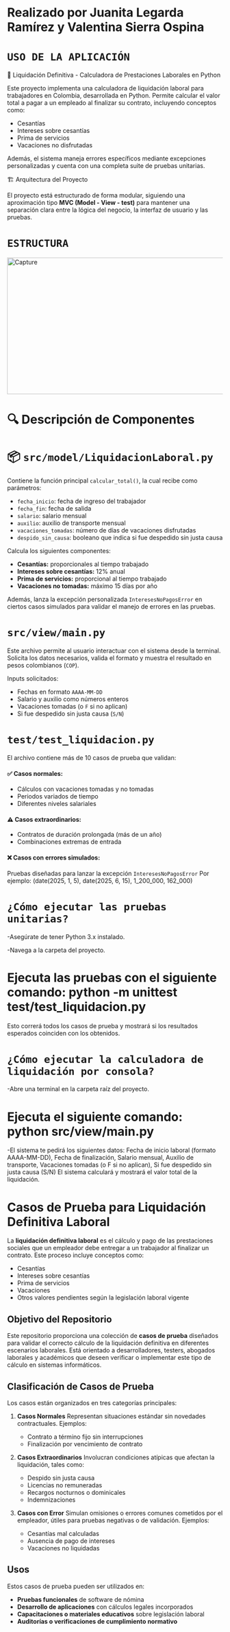 
# Realizado por Juanita Legarda Ramírez y Valentina Sierra Ospina

#  `USO DE LA APLICACIÓN `

💼 Liquidación Definitiva - Calculadora de Prestaciones Laborales en Python

Este proyecto implementa una calculadora de liquidación laboral para trabajadores en Colombia, desarrollada en Python. Permite calcular el valor total a pagar a un empleado al finalizar su contrato, incluyendo conceptos como:

- Cesantías
- Intereses sobre cesantías
- Prima de servicios
- Vacaciones no disfrutadas

Además, el sistema maneja errores específicos mediante excepciones personalizadas y cuenta con una completa suite de pruebas unitarias.


🏗️ Arquitectura del Proyecto

El proyecto está estructurado de forma modular, siguiendo una aproximación tipo **MVC (Model - View - test)** para mantener una separación clara entre la lógica del negocio, la interfaz de usuario y las pruebas.

#  `ESTRUCTURA ` 

<img width="644" height="319" alt="Capture" src="https://github.com/user-attachments/assets/11505173-51aa-4705-9171-1f70420dc73f" />



# 🔍 Descripción de Componentes

 # 📦 `src/model/LiquidacionLaboral.py`
Contiene la función principal `calcular_total()`, la cual recibe como parámetros:

- `fecha_inicio`: fecha de ingreso del trabajador
- `fecha_fin`: fecha de salida
- `salario`: salario mensual
- `auxilio`: auxilio de transporte mensual
- `vacaciones_tomadas`: número de días de vacaciones disfrutadas
- `despido_sin_causa`: booleano que indica si fue despedido sin justa causa

Calcula los siguientes componentes:

- **Cesantías:** proporcionales al tiempo trabajado
- **Intereses sobre cesantías:** 12% anual
- **Prima de servicios:** proporcional al tiempo trabajado
- **Vacaciones no tomadas:** máximo 15 días por año

Además, lanza la excepción personalizada `InteresesNoPagosError` en ciertos casos simulados para validar el manejo de errores en las pruebas.


#  `src/view/main.py`

Este archivo permite al usuario interactuar con el sistema desde la terminal. Solicita los datos necesarios, valida el formato y muestra el resultado en pesos colombianos (`COP`).

Inputs solicitados:
- Fechas en formato `AAAA-MM-DD`
- Salario y auxilio como números enteros
- Vacaciones tomadas (o `F` si no aplican)
- Si fue despedido sin justa causa (`S/N`)
  

#  `test/test_liquidacion.py`

El archivo contiene más de 10 casos de prueba que validan:

#### ✅ Casos normales:
- Cálculos con vacaciones tomadas y no tomadas
- Periodos variados de tiempo
- Diferentes niveles salariales

#### ⚠️ Casos extraordinarios:
- Contratos de duración prolongada (más de un año)
- Combinaciones extremas de entrada

#### ❌ Casos con errores simulados:
Pruebas diseñadas para lanzar la excepción `InteresesNoPagosError`
Por ejemplo:
(date(2025, 1, 5), date(2025, 6, 15), 1_200_000, 162_000)


#  `¿Cómo ejecutar las pruebas unitarias?`

-Asegúrate de tener Python 3.x instalado.

-Navega a la carpeta del proyecto.

# Ejecuta las pruebas con el siguiente comando: python -m unittest test/test_liquidacion.py

Esto correrá todos los casos de prueba y mostrará si los resultados esperados coinciden con los obtenidos.

#  `¿Cómo ejecutar la calculadora de liquidación por consola?`

-Abre una terminal en la carpeta raíz del proyecto.

# Ejecuta el siguiente comando: python src/view/main.py

-El sistema te pedirá los siguientes datos: Fecha de inicio laboral (formato AAAA-MM-DD), Fecha de finalización, Salario mensual, Auxilio de transporte, Vacaciones tomadas (o F si no aplican), Si fue despedido sin justa causa (S/N)
El sistema calculará y mostrará el valor total de la liquidación.

# Casos de Prueba para Liquidación Definitiva Laboral

La **liquidación definitiva laboral** es el cálculo y pago de las prestaciones sociales que un empleador debe entregar a un trabajador al finalizar un contrato. Este proceso incluye conceptos como:

* Cesantías
* Intereses sobre cesantías
* Prima de servicios
* Vacaciones
* Otros valores pendientes según la legislación laboral vigente

## Objetivo del Repositorio

Este repositorio proporciona una colección de **casos de prueba** diseñados para validar el correcto cálculo de la liquidación definitiva en diferentes escenarios laborales. Está orientado a desarrolladores, testers, abogados laborales y académicos que deseen verificar o implementar este tipo de cálculo en sistemas informáticos.

## Clasificación de Casos de Prueba

Los casos están organizados en tres categorías principales:

1. **Casos Normales**
   Representan situaciones estándar sin novedades contractuales. Ejemplos:

   * Contrato a término fijo sin interrupciones
   * Finalización por vencimiento de contrato

2. **Casos Extraordinarios**
   Involucran condiciones atípicas que afectan la liquidación, tales como:

   * Despido sin justa causa
   * Licencias no remuneradas
   * Recargos nocturnos o dominicales
   * Indemnizaciones

3. **Casos con Error**
   Simulan omisiones o errores comunes cometidos por el empleador, útiles para pruebas negativas o de validación. Ejemplos:

   * Cesantías mal calculadas
   * Ausencia de pago de intereses
   * Vacaciones no liquidadas

## Usos

Estos casos de prueba pueden ser utilizados en:

* **Pruebas funcionales** de software de nómina
* **Desarrollo de aplicaciones** con cálculos legales incorporados
* **Capacitaciones o materiales educativos** sobre legislación laboral
* **Auditorías o verificaciones de cumplimiento normativo**



